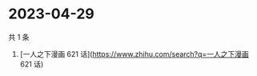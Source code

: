 # 2023-04-29

共 1 条

<!-- BEGIN -->
<!-- 最后更新时间 Sat Apr 29 2023 03:09:11 GMT+0800 (China Standard Time) -->

1. [一人之下漫画 621 话](https://www.zhihu.com/search?q=一人之下漫画 621 话)

<!-- END -->
